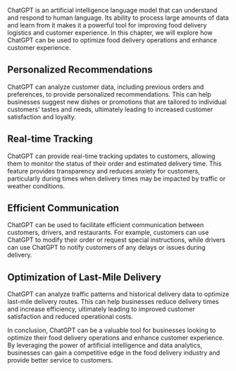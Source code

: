 
ChatGPT is an artificial intelligence language model that can understand and respond to human language. Its ability to process large amounts of data and learn from it makes it a powerful tool for improving food delivery logistics and customer experience. In this chapter, we will explore how ChatGPT can be used to optimize food delivery operations and enhance customer experience.

Personalized Recommendations
----------------------------

ChatGPT can analyze customer data, including previous orders and preferences, to provide personalized recommendations. This can help businesses suggest new dishes or promotions that are tailored to individual customers' tastes and needs, ultimately leading to increased customer satisfaction and loyalty.

Real-time Tracking
------------------

ChatGPT can provide real-time tracking updates to customers, allowing them to monitor the status of their order and estimated delivery time. This feature provides transparency and reduces anxiety for customers, particularly during times when delivery times may be impacted by traffic or weather conditions.

Efficient Communication
-----------------------

ChatGPT can be used to facilitate efficient communication between customers, drivers, and restaurants. For example, customers can use ChatGPT to modify their order or request special instructions, while drivers can use ChatGPT to notify customers of any delays or issues during delivery.

Optimization of Last-Mile Delivery
----------------------------------

ChatGPT can analyze traffic patterns and historical delivery data to optimize last-mile delivery routes. This can help businesses reduce delivery times and increase efficiency, ultimately leading to improved customer satisfaction and reduced operational costs.

In conclusion, ChatGPT can be a valuable tool for businesses looking to optimize their food delivery operations and enhance customer experience. By leveraging the power of artificial intelligence and data analytics, businesses can gain a competitive edge in the food delivery industry and provide better service to customers.
